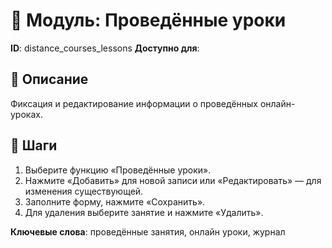 # 📘 Модуль: Проведённые уроки
**ID**: distance_courses_lessons
**Доступно для**: 

## 📝 Описание
Фиксация и редактирование информации о проведённых онлайн-уроках.

## 🩜 Шаги
1. Выберите функцию «Проведённые уроки».
2. Нажмите «Добавить» для новой записи или «Редактировать» — для изменения существующей.
3. Заполните форму, нажмите «Сохранить».
4. Для удаления выберите занятие и нажмите «Удалить».

**Ключевые слова**: проведённые занятия, онлайн уроки, журнал
